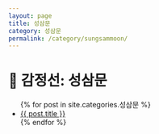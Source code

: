```yaml
---
layout: page
title: 성삼문
category: 성삼문
permalink: /category/sungsammoon/
---
```


<h1>📜 감정선: 성삼문</h1>

<ul>
  {% for post in site.categories.성삼문 %}
    <li><a href="{{ post.url }}">{{ post.title }}</a></li>
  {% endfor %}
</ul>
